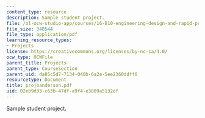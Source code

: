 ```yaml
---
content_type: resource
description: Sample student project.
file: /ol-ocw-studio-app/courses/16-810-engineering-design-and-rapid-prototyping-january-iap-2007/02eb9d33c63b47dfa9f4e3809a5132df_projbanderson.pdf
file_size: 348544
file_type: application/pdf
learning_resource_types:
- Projects
license: https://creativecommons.org/licenses/by-nc-sa/4.0/
ocw_type: OCWFile
parent_title: Projects
parent_type: CourseSection
parent_uid: da85c5d7-7134-040b-6a2e-5ee2360ddff0
resourcetype: Document
title: projbanderson.pdf
uid: 02eb9d33-c63b-47df-a9f4-e3809a5132df
---
```

Sample student project.